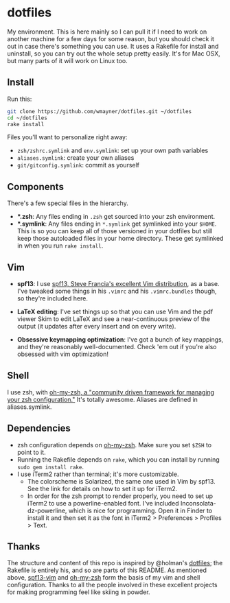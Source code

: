 dotfiles
========

My environment. This is here mainly so I can pull it if I need to work on another machine for a few days for some reason, but you should check it out in case there's something you can use. It uses a Rakefile for install and uninstall, so you can try out the whole setup pretty easily. It's for Mac OSX, but many parts of it will work on Linux too.

Install
-------

Run this:

```sh
git clone https://github.com/wmayner/dotfiles.git ~/dotfiles
cd ~/dotfiles
rake install
```

Files you'll want to personalize right away:
 - `zsh/zshrc.symlink` and `env.symlink`: set up your own path variables
 - `aliases.symlink`: create your own aliases
 - `git/gitconfig.symlink`: commit as yourself

Components
----------

There's a few special files in the hierarchy.

- **\*.zsh**: Any files ending in `.zsh` get sourced into your zsh environment.
- **\*.symlink**: Any files ending in `*.symlink` get symlinked into
  your `$HOME`. This is so you can keep all of those versioned in your dotfiles
  but still keep those autoloaded files in your home directory. These get
  symlinked in when you run `rake install`.

Vim
---

- **spf13**:
I use [spf13, Steve Francia's excellent Vim distribution][1], as a base.
I've tweaked some things in his `.vimrc` and his `.vimrc.bundles` though, so they're included here.

- **LaTeX editing**:
I've set things up so that you can use Vim and the pdf viewer Skim to edit LaTeX and see a near-continuous preview of the output (it updates after every insert and on every write).

- **Obsessive keymapping optimization**:
I've got a bunch of key mappings, and they're reasonably well-documented.
Check 'em out if you're also obsessed with vim optimization!

Shell
----

I use zsh, with [oh-my-zsh, a "community driven framework for managing your zsh configuration."][2]
It's totally awesome. Aliases are defined in aliases.symlink.

Dependencies
------------

 - zsh configuration depends on [oh-my-zsh][2]. Make sure you set `$ZSH` to point to it.
 - Running the Rakefile depends on `rake`, which you can install by running `sudo gem install rake`.
 - I use iTerm2 rather than terminal; it's more customizable.
   * The colorscheme is Solarized, the same one used in Vim by spf13. See the link for details on how to set it up for iTerm2.
   * In order for the zsh prompt to render properly, you need to set up iTerm2 to use a powerline-enabled font.
     I've included Inconsolata-dz-powerline, which is nice for programming.
     Open it in Finder to install it and then set it as the font in iTerm2 > Preferences > Profiles > Text.

Thanks
------

The structure and content of this repo is inspired by @holman's [dotfiles][3]; the Rakefile is entirely his, and so are parts of this README.
As mentioned above, [spf13-vim][1] and [oh-my-zsh][2] form the basis of my vim and shell configuration.
Thanks to all the people involved in these excellent projects for making programming feel like skiing in powder.

[1]: https://github.com/spf13/spf13-vim "spf13-vim"
[2]: https://github.com/spf13/spf13-vi://github.com/robbyrussell/oh-my-zsh "oh-my-zsh"
[3]: https://github.com/holman/dotfiles "holman/dotfiles"
